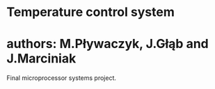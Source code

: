 # Temperature control system
# authors: M.Pływaczyk, J.Głąb and J.Marciniak
Final microprocessor systems project.

